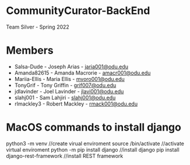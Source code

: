 # CommunityCurator-BackEnd

Team Silver - Spring 2022

# Members

  - Salsa-Dude - Joseph Arias - jaria001@odu.edu
  - Amanda82615 - Amanda Macrorie - amacr001@odu.edu
  - Mariia-Ellis - Maria Ellis - mvoro001@odu.edu
  - TonyGrif - Tony Griffin - grif007@odu.edu
  - jdlavinder - Joel Lavinder - jlavi001@odu.edu
  - slahj001 - Sam Lahjiri - slahj001@odu.edu
  - rlmackley3 - Robert Mackley - rmack001@odu.edu

# MacOS commands to install django
python3 -m venv <name>              //create virual enviroment
source <name>/bin/activate           //activate virtual enviroment
python -m pip install django         //install django
pip install django-rest-framework    //install REST framework

